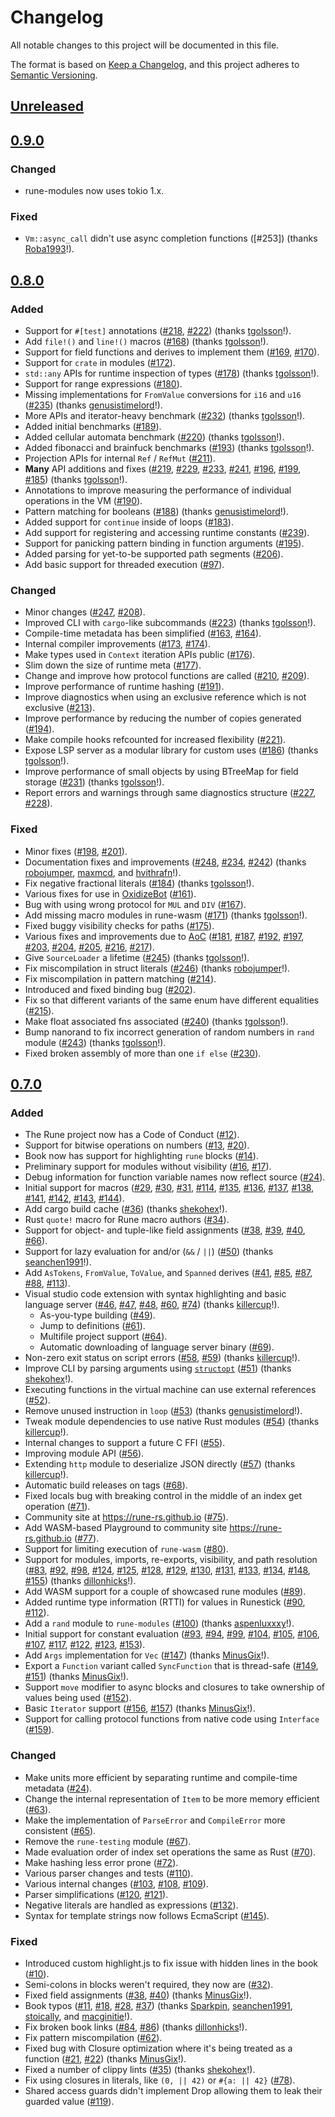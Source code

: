# Changelog

All notable changes to this project will be documented in this file.

The format is based on [Keep a Changelog](https://keepachangelog.com/en/1.0.0/),
and this project adheres to [Semantic Versioning](https://semver.org/spec/v2.0.0.html).

## [Unreleased]

[Unreleased]: https://github.com/rune-rs/rune/compare/0.9.0...main

## [0.9.0]

### Changed
* rune-modules now uses tokio 1.x.

### Fixed
* `Vm::async_call` didn't use async completion functions ([#253]) (thanks [Roba1993]!).

[0.9.0]: https://github.com/rune-rs/rune/compare/0.8.0...0.9.0

[Roba1993]: https://github.com/Roba1993

## [0.8.0]

### Added
* Support for `#[test]` annotations ([#218], [#222]) (thanks [tgolsson]!).
* Add `file!()` and `line!()` macros ([#168]) (thanks [tgolsson]!).
* Support for field functions and derives to implement them ([#169], [#170]).
* Support for `crate` in modules ([#172]).
* `std::any` APIs for runtime inspection of types ([#178]) (thanks [tgolsson]!).
* Support for range expressions ([#180]).
* Missing implementations for `FromValue` conversions for `i16` and `u16` ([#235]) (thanks [genusistimelord]!).
* More APIs and iterator-heavy benchmark ([#232]) (thanks [tgolsson]!).
* Added initial benchmarks ([#189]).
* Added cellular automata benchmark ([#220]) (thanks [tgolsson]!).
* Added fibonacci and brainfuck benchmarks ([#193]) (thanks [tgolsson]!).
* Projection APIs for internal `Ref` / `RefMut` ([#211]).
* **Many** API additions and fixes ([#219], [#229], [#233], [#241], [#196], [#199], [#185]) (thanks [tgolsson]!).
* Annotations to improve measuring the performance of individual operations in the VM ([#190]).
* Pattern matching for booleans ([#188]) (thanks [genusistimelord]!).
* Added support for `continue` inside of loops ([#183]).
* Add support for registering and accessing runtime constants ([#239]).
* Support for panicking pattern binding in function arguments ([#195]).
* Added parsing for yet-to-be supported path segments ([#206]).
* Add basic support for threaded execution ([#97]).

### Changed
* Minor changes ([#247], [#208]).
* Improved CLI with `cargo`-like subcommands ([#223]) (thanks [tgolsson]!).
* Compile-time metadata has been simplified ([#163], [#164]).
* Internal compiler improvements ([#173], [#174]).
* Make types used in `Context` iteration APIs public ([#176]).
* Slim down the size of runtime meta ([#177]).
* Change and improve how protocol functions are called ([#210], [#209]).
* Improve performance of runtime hashing ([#191]).
* Improve diagnostics when using an exclusive reference which is not exclusive ([#213]).
* Improve performance by reducing the number of copies generated ([#194]).
* Make compile hooks refcounted for increased flexibility ([#221]).
* Expose LSP server as a modular library for custom uses ([#186]) (thanks [tgolsson]!).
* Improve performance of small objects by using BTreeMap for field storage ([#231]) (thanks [tgolsson]!).
* Report errors and warnings through same diagnostics structure ([#227], [#228]).

### Fixed
* Minor fixes ([#198], [#201]).
* Documentation fixes and improvements ([#248], [#234], [#242]) (thanks [robojumper], [maxmcd], and [hvithrafn]!).
* Fix negative fractional literals ([#184]) (thanks [tgolsson]!).
* Various fixes for use in [OxidizeBot] ([#161]).
* Bug with using wrong protocol for `MUL` and `DIV` ([#167]).
* Add missing macro modules in rune-wasm ([#171]) (thanks [tgolsson]!).
* Fixed buggy visibility checks for paths ([#175]).
* Various fixes and improvements due to [AoC] ([#181], [#187], [#192], [#197], [#203], [#204], [#205], [#216], [#217]).
* Give `SourceLoader` a lifetime ([#245]) (thanks [tgolsson]!).
* Fix miscompilation in struct literals ([#246]) (thanks [robojumper]!).
* Fix miscompilation in pattern matching ([#214]).
* Introduced and fixed binding bug ([#202]).
* Fix so that different variants of the same enum have different equalities ([#215]).
* Make float associated fns associated ([#240]) (thanks [tgolsson]!).
* Bump nanorand to fix incorrect generation of random numbers in `rand` module ([#243]) (thanks [tgolsson]!).
* Fixed broken assembly of more than one `if else` ([#230]).

[#97]: https://github.com/rune-rs/rune/pull/97
[#161]: https://github.com/rune-rs/rune/pull/161
[#163]: https://github.com/rune-rs/rune/pull/163
[#164]: https://github.com/rune-rs/rune/pull/164
[#167]: https://github.com/rune-rs/rune/pull/167
[#168]: https://github.com/rune-rs/rune/pull/168
[#169]: https://github.com/rune-rs/rune/pull/169
[#170]: https://github.com/rune-rs/rune/pull/170
[#171]: https://github.com/rune-rs/rune/pull/171
[#172]: https://github.com/rune-rs/rune/pull/172
[#173]: https://github.com/rune-rs/rune/pull/173
[#174]: https://github.com/rune-rs/rune/pull/174
[#175]: https://github.com/rune-rs/rune/pull/175
[#176]: https://github.com/rune-rs/rune/pull/176
[#177]: https://github.com/rune-rs/rune/pull/177
[#178]: https://github.com/rune-rs/rune/pull/178
[#180]: https://github.com/rune-rs/rune/pull/180
[#181]: https://github.com/rune-rs/rune/pull/181
[#183]: https://github.com/rune-rs/rune/pull/183
[#184]: https://github.com/rune-rs/rune/pull/184
[#185]: https://github.com/rune-rs/rune/pull/185
[#186]: https://github.com/rune-rs/rune/pull/186
[#187]: https://github.com/rune-rs/rune/pull/187
[#188]: https://github.com/rune-rs/rune/pull/188
[#189]: https://github.com/rune-rs/rune/pull/189
[#190]: https://github.com/rune-rs/rune/pull/190
[#191]: https://github.com/rune-rs/rune/pull/191
[#192]: https://github.com/rune-rs/rune/pull/192
[#193]: https://github.com/rune-rs/rune/pull/193
[#194]: https://github.com/rune-rs/rune/pull/194
[#195]: https://github.com/rune-rs/rune/pull/195
[#196]: https://github.com/rune-rs/rune/pull/196
[#197]: https://github.com/rune-rs/rune/pull/197
[#198]: https://github.com/rune-rs/rune/pull/198
[#199]: https://github.com/rune-rs/rune/pull/199
[#201]: https://github.com/rune-rs/rune/pull/201
[#202]: https://github.com/rune-rs/rune/pull/202
[#203]: https://github.com/rune-rs/rune/pull/203
[#204]: https://github.com/rune-rs/rune/pull/204
[#205]: https://github.com/rune-rs/rune/pull/205
[#206]: https://github.com/rune-rs/rune/pull/206
[#208]: https://github.com/rune-rs/rune/pull/208
[#209]: https://github.com/rune-rs/rune/pull/209
[#210]: https://github.com/rune-rs/rune/pull/210
[#211]: https://github.com/rune-rs/rune/pull/211
[#213]: https://github.com/rune-rs/rune/pull/213
[#214]: https://github.com/rune-rs/rune/pull/214
[#215]: https://github.com/rune-rs/rune/pull/215
[#216]: https://github.com/rune-rs/rune/pull/216
[#217]: https://github.com/rune-rs/rune/pull/217
[#218]: https://github.com/rune-rs/rune/pull/218
[#219]: https://github.com/rune-rs/rune/pull/219
[#220]: https://github.com/rune-rs/rune/pull/220
[#221]: https://github.com/rune-rs/rune/pull/221
[#222]: https://github.com/rune-rs/rune/pull/222
[#223]: https://github.com/rune-rs/rune/pull/223
[#227]: https://github.com/rune-rs/rune/pull/227
[#228]: https://github.com/rune-rs/rune/pull/228
[#229]: https://github.com/rune-rs/rune/pull/229
[#230]: https://github.com/rune-rs/rune/pull/230
[#231]: https://github.com/rune-rs/rune/pull/231
[#232]: https://github.com/rune-rs/rune/pull/232
[#233]: https://github.com/rune-rs/rune/pull/233
[#234]: https://github.com/rune-rs/rune/pull/234
[#235]: https://github.com/rune-rs/rune/pull/235
[#239]: https://github.com/rune-rs/rune/pull/239
[#240]: https://github.com/rune-rs/rune/pull/240
[#241]: https://github.com/rune-rs/rune/pull/241
[#242]: https://github.com/rune-rs/rune/pull/242
[#243]: https://github.com/rune-rs/rune/pull/243
[#245]: https://github.com/rune-rs/rune/pull/245
[#246]: https://github.com/rune-rs/rune/pull/246
[#247]: https://github.com/rune-rs/rune/pull/247
[#248]: https://github.com/rune-rs/rune/pull/248

[robojumper]: https://github.com/robojumper
[tgolsson]: https://github.com/tgolsson
[genusistimelord]: https://github.com/genusistimelord
[maxmcd]: https://github.com/maxmcd
[hvithrafn]: https://github.com/hvithrafn

[0.8.0]: https://github.com/rune-rs/rune/compare/0.7.0...0.8.0

[OxidizeBot]: https://github.com/udoprog/OxidizeBot
[AoC]: https://adventofcode.com/

## [0.7.0]

### Added
* The Rune project now has a Code of Conduct ([#12]).
* Support for bitwise operations on numbers ([#13], [#20]).
* Book now has support for highlighting `rune` blocks ([#14]).
* Preliminary support for modules without visibility ([#16], [#17]).
* Debug information for function variable names now reflect source ([#24]).
* Initial support for macros ([#29], [#30], [#31], [#114], [#135], [#136],
  [#137], [#138], [#141], [#142], [#143], [#144]).
* Add cargo build cache ([#36]) (thanks [shekohex]!).
* Rust `quote!` macro for Rune macro authors ([#34]).
* Support for object- and tuple-like field assignments ([#38], [#39], [#40],
  [#66]).
* Support for lazy evaluation for and/or (`&&` / `||`) ([#50]) (thanks
  [seanchen1991]!).
* Add `AsTokens`, `FromValue`, `ToValue`, and `Spanned` derives ([#41], [#85],
  [#87], [#88], [#113]).
* Visual studio code extension with syntax highlighting and basic language
  server ([#46], [#47], [#48], [#60], [#74]) (thanks [killercup]!).
  * As-you-type building ([#49]).
  * Jump to definitions ([#61]).
  * Multifile project support ([#64]).
  * Automatic downloading of language server binary ([#69]).
* Non-zero exit status on script errors ([#58], [#59]) (thanks [killercup]!).
* Improve CLI by parsing arguments using [`structopt`] ([#51]) (thanks
  [shekohex]!).
* Executing functions in the virtual machine can use external references
  ([#52]).
* Remove unused instruction in `loop` ([#53]) (thanks [genusistimelord]!).
* Tweak module dependencies to use native Rust modules ([#54]) (thanks
  [killercup]!).
* Internal changes to support a future C FFI ([#55]).
* Improving module API ([#56]).
* Extending `http` module to deserialize JSON directly ([#57]) (thanks
  [killercup]!).
* Automatic build releases on tags ([#68]).
* Fixed locals bug with breaking control in the middle of an index get operation
  ([#71]).
* Community site at https://rune-rs.github.io ([#75]).
* Add WASM-based Playground to community site https://rune-rs.github.io ([#77]).
* Support for limiting execution of `rune-wasm` ([#80]).
* Support for modules, imports, re-exports, visibility, and path resolution
  ([#83], [#92], [#98], [#124], [#125], [#128], [#129], [#130], [#131], [#133],
  [#134], [#148], [#155]) (thanks [dillonhicks]!).
* Add WASM support for a couple of showcased rune modules ([#89]).
* Added runtime type information (RTTI) for values in Runestick ([#90], [#112]).
* Add a `rand` module to `rune-modules` ([#100]) (thanks [aspenluxxxy]!).
* Initial support for constant evaluation ([#93], [#94], [#99], [#104], [#105],
  [#106], [#107], [#117], [#122], [#123], [#153]).
* Add `Args` implementation for `Vec` ([#147]) (thanks [MinusGix]!).
* Export a `Function` variant called `SyncFunction` that is thread-safe ([#149],
  [#151]) (thanks [MinusGix]!).
* Support `move` modifier to async blocks and closures to take ownership of
  values being used ([#152]).
* Basic `Iterator` support ([#156], [#157]) (thanks [MinusGix]!).
* Support for calling protocol functions from native code using `Interface` ([#159]).

### Changed
* Make units more efficient by separating runtime and compile-time metadata ([#24]).
* Change the internal representation of `Item` to be more memory efficient ([#63]).
* Make the implementation of `ParseError` and `CompileError` more consistent ([#65]).
* Remove the `rune-testing` module ([#67]).
* Made evaluation order of index set operations the same as Rust ([#70]).
* Make hashing less error prone ([#72]).
* Various parser changes and tests ([#110]).
* Various internal changes ([#103], [#108], [#109]).
* Parser simplifications ([#120], [#121]).
* Negative literals are handled as expressions ([#132]).
* Syntax for template strings now follows EcmaScript ([#145]).

### Fixed
* Introduced custom highlight.js to fix issue with hidden lines in the book
  ([#10]).
* Semi-colons in blocks weren't required, they now are ([#32]).
* Fixed field assignments ([#38], [#40]) (thanks [MinusGix]!).
* Book typos ([#11], [#18], [#28], [#37]) (thanks [Sparkpin], [seanchen1991],
  [stoically], and [macginitie]!).
* Fix broken book links ([#84], [#86]) (thanks [dillonhicks]!).
* Fix pattern miscompilation ([#62]).
* Fixed bug with Closure optimization where it's being treated as a function
  ([#21], [#22]) (thanks [MinusGix]!).
* Fixed a number of clippy lints ([#35]) (thanks [shekohex]!).
* Fix using closures in literals, like `(0, || 42)` or `#{a: || 42}` ([#78]).
* Shared access guards didn't implement Drop allowing them to leak their guarded
  value ([#119]).

[`structopt`]: https://docs.rs/structopt

[#10]: https://github.com/rune-rs/rune/issues/10
[#11]: https://github.com/rune-rs/rune/pull/11
[#12]: https://github.com/rune-rs/rune/pull/12
[#13]: https://github.com/rune-rs/rune/pull/13
[#14]: https://github.com/rune-rs/rune/pull/14
[#16]: https://github.com/rune-rs/rune/pull/16
[#17]: https://github.com/rune-rs/rune/pull/17
[#18]: https://github.com/rune-rs/rune/pull/18
[#20]: https://github.com/rune-rs/rune/pull/20
[#21]: https://github.com/rune-rs/rune/issues/21
[#22]: https://github.com/rune-rs/rune/pull/22
[#24]: https://github.com/rune-rs/rune/pull/24
[#28]: https://github.com/rune-rs/rune/pull/28
[#29]: https://github.com/rune-rs/rune/pull/29
[#30]: https://github.com/rune-rs/rune/pull/30
[#31]: https://github.com/rune-rs/rune/pull/31
[#32]: https://github.com/rune-rs/rune/pull/32
[#34]: https://github.com/rune-rs/rune/pull/34
[#35]: https://github.com/rune-rs/rune/pull/35
[#36]: https://github.com/rune-rs/rune/pull/36
[#37]: https://github.com/rune-rs/rune/issues/37
[#38]: https://github.com/rune-rs/rune/pull/38
[#39]: https://github.com/rune-rs/rune/pull/39
[#40]: https://github.com/rune-rs/rune/pull/40
[#41]: https://github.com/rune-rs/rune/pull/41
[#46]: https://github.com/rune-rs/rune/pull/46
[#47]: https://github.com/rune-rs/rune/pull/47
[#48]: https://github.com/rune-rs/rune/pull/48
[#49]: https://github.com/rune-rs/rune/pull/49
[#50]: https://github.com/rune-rs/rune/pull/50
[#51]: https://github.com/rune-rs/rune/pull/51
[#52]: https://github.com/rune-rs/rune/pull/52
[#53]: https://github.com/rune-rs/rune/pull/53
[#54]: https://github.com/rune-rs/rune/pull/54
[#55]: https://github.com/rune-rs/rune/pull/55
[#56]: https://github.com/rune-rs/rune/pull/56
[#57]: https://github.com/rune-rs/rune/pull/57
[#58]: https://github.com/rune-rs/rune/issues/58
[#59]: https://github.com/rune-rs/rune/pull/59
[#60]: https://github.com/rune-rs/rune/pull/60
[#61]: https://github.com/rune-rs/rune/pull/61
[#62]: https://github.com/rune-rs/rune/pull/62
[#63]: https://github.com/rune-rs/rune/pull/63
[#64]: https://github.com/rune-rs/rune/pull/64
[#65]: https://github.com/rune-rs/rune/pull/65
[#66]: https://github.com/rune-rs/rune/pull/66
[#67]: https://github.com/rune-rs/rune/pull/67
[#68]: https://github.com/rune-rs/rune/pull/68
[#69]: https://github.com/rune-rs/rune/pull/69
[#70]: https://github.com/rune-rs/rune/pull/70
[#71]: https://github.com/rune-rs/rune/pull/71
[#72]: https://github.com/rune-rs/rune/pull/72
[#74]: https://github.com/rune-rs/rune/pull/74
[#75]: https://github.com/rune-rs/rune/pull/75
[#77]: https://github.com/rune-rs/rune/pull/77
[#78]: https://github.com/rune-rs/rune/pull/78
[#80]: https://github.com/rune-rs/rune/pull/80
[#83]: https://github.com/rune-rs/rune/pull/83
[#84]: https://github.com/rune-rs/rune/pull/84
[#85]: https://github.com/rune-rs/rune/pull/85
[#86]: https://github.com/rune-rs/rune/pull/86
[#87]: https://github.com/rune-rs/rune/pull/87
[#88]: https://github.com/rune-rs/rune/pull/88
[#89]: https://github.com/rune-rs/rune/pull/89
[#90]: https://github.com/rune-rs/rune/pull/90
[#92]: https://github.com/rune-rs/rune/pull/92
[#93]: https://github.com/rune-rs/rune/pull/93
[#94]: https://github.com/rune-rs/rune/pull/94
[#98]: https://github.com/rune-rs/rune/pull/98
[#99]: https://github.com/rune-rs/rune/pull/99
[#100]: https://github.com/rune-rs/rune/pull/100
[#103]: https://github.com/rune-rs/rune/pull/103
[#104]: https://github.com/rune-rs/rune/pull/104
[#105]: https://github.com/rune-rs/rune/pull/105
[#106]: https://github.com/rune-rs/rune/pull/106
[#107]: https://github.com/rune-rs/rune/pull/107
[#108]: https://github.com/rune-rs/rune/pull/108
[#109]: https://github.com/rune-rs/rune/pull/109
[#110]: https://github.com/rune-rs/rune/pull/110
[#112]: https://github.com/rune-rs/rune/pull/112
[#113]: https://github.com/rune-rs/rune/pull/113
[#114]: https://github.com/rune-rs/rune/pull/114
[#117]: https://github.com/rune-rs/rune/pull/117
[#119]: https://github.com/rune-rs/rune/pull/119
[#120]: https://github.com/rune-rs/rune/pull/120
[#121]: https://github.com/rune-rs/rune/pull/121
[#122]: https://github.com/rune-rs/rune/pull/122
[#123]: https://github.com/rune-rs/rune/pull/123
[#124]: https://github.com/rune-rs/rune/pull/124
[#125]: https://github.com/rune-rs/rune/pull/125
[#128]: https://github.com/rune-rs/rune/pull/128
[#129]: https://github.com/rune-rs/rune/pull/129
[#130]: https://github.com/rune-rs/rune/pull/130
[#131]: https://github.com/rune-rs/rune/pull/131
[#132]: https://github.com/rune-rs/rune/pull/132
[#133]: https://github.com/rune-rs/rune/pull/133
[#134]: https://github.com/rune-rs/rune/pull/134
[#135]: https://github.com/rune-rs/rune/pull/135
[#136]: https://github.com/rune-rs/rune/pull/136
[#137]: https://github.com/rune-rs/rune/pull/137
[#138]: https://github.com/rune-rs/rune/pull/138
[#141]: https://github.com/rune-rs/rune/pull/141
[#142]: https://github.com/rune-rs/rune/pull/142
[#143]: https://github.com/rune-rs/rune/pull/143
[#144]: https://github.com/rune-rs/rune/pull/144
[#145]: https://github.com/rune-rs/rune/pull/145
[#147]: https://github.com/rune-rs/rune/pull/147
[#148]: https://github.com/rune-rs/rune/pull/148
[#149]: https://github.com/rune-rs/rune/pull/149
[#151]: https://github.com/rune-rs/rune/pull/151
[#152]: https://github.com/rune-rs/rune/pull/152
[#153]: https://github.com/rune-rs/rune/pull/153
[#155]: https://github.com/rune-rs/rune/pull/155
[#156]: https://github.com/rune-rs/rune/pull/156
[#157]: https://github.com/rune-rs/rune/pull/157
[#159]: https://github.com/rune-rs/rune/pull/159

[0.7.0]: https://github.com/rune-rs/rune/compare/0.6.16...0.7.0

[Sparkpin]: https://github.com/Sparkpin
[seanchen1991]: https://github.com/seanchen1991
[stoically]: https://github.com/stoically
[MinusGix]: https://github.com/MinusGix
[shekohex]: https://github.com/shekohex
[macginitie]: https://github.com/macginitie
[genusistimelord]: https://github.com/genusistimelord
[killercup]: https://github.com/killercup
[dillonhicks]: https://github.com/dillonhicks
[aspenluxxxy]: https://github.com/aspenluxxxy
